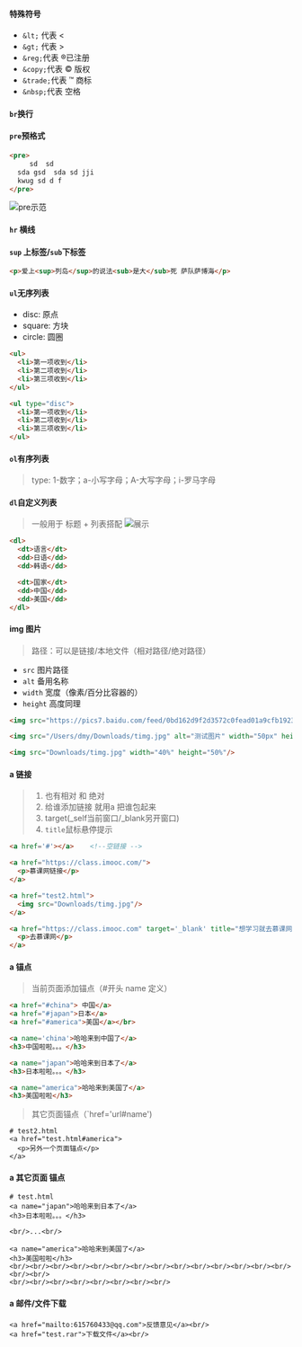 #### 特殊符号
- `&lt;` 代表 <
- `&gt;` 代表 >
- `&reg;`代表 ®已注册
- `&copy;`代表 © 版权
- `&trade;`代表 ™ 商标
- `&nbsp;`代表 空格

#### `br`换行

#### `pre`预格式
```html
<pre>
     sd  sd 
  sda gsd  sda sd jji
  kwug sd d f
</pre>
```
![pre示范](https://ibb.co/pLCKGkK)

#### `hr` 横线

#### `sup` 上标签/`sub`下标签
```html
<p>爱上<sup>列岛</sup>的说法<sub>是大</sub>死 萨队萨博海</p>
```

#### `ul`无序列表
- disc: 原点
- square: 方块
- circle: 圆圈
```html
<ul>
  <li>第一项收到</li>
  <li>第二项收到</li>
  <li>第三项收到</li>
</ul>

<ul type="disc">
  <li>第一项收到</li>
  <li>第二项收到</li>
  <li>第三项收到</li>
</ul>
```

#### `ol`有序列表
>type: 1-数字；a-小写字母；A-大写字母；i-罗马字母


#### `dl`自定义列表
>一般用于 标题 + 列表搭配
![展示](https://ibb.co/hXtqpxQ)
```html
<dl>
  <dt>语言</dt>
  <dd>日语</dd>
  <dd>韩语</dd>

  <dt>国家</dt>
  <dd>中国</dd>
  <dd>美国</dd>
</dl>
```

#### img 图片
> 路径：可以是链接/本地文件（相对路径/绝对路径）
- `src` 图片路径
- `alt` 备用名称
- `width` 宽度（像素/百分比容器的）
- `height` 高度同理
```html
<img src="https://pics7.baidu.com/feed/0bd162d9f2d3572c0fead01a9cfb192360d0c3dc.jpeg?token=0239cfb92899b1e833105a3c5b13f10e&s=324AFE169EE24D03086544EB0300F03A"/>

<img src="/Users/dmy/Downloads/timg.jpg" alt="测试图片" width="50px" height="50px"/>

<img src="Downloads/timg.jpg" width="40%" height="50%"/>
```

#### a 链接
>1. 也有相对 和 绝对
>2. 给谁添加链接 就用a 把谁包起来
>3. target(_self当前窗口/_blank另开窗口) 
>4. `title`鼠标悬停提示

```html
<a href='#'></a>    <!--空链接 -->

<a href="https://class.imooc.com/">
  <p>慕课网链接</p>
</a>

<a href="test2.html">
  <img src="Downloads/timg.jpg"/>
</a>

<a href="https://class.imooc.com" target='_blank' title="想学习就去慕课网">
  <p>去慕课网</p>
</a>
```

#### a 锚点
>当前页面添加锚点（#开头 name 定义）
```html
<a href="#china"> 中国</a>
<a href="#japan">日本</a>
<a href="#america">美国</a></br>

<a name='china'>哈哈来到中国了</a>
<h3>中国啦啦。。。</h3>

<a name="japan">哈哈来到日本了</a>
<h3>日本啦啦。。。</h3>

<a name="america">哈哈来到美国了</a>
<h3>美国啦啦</h3>
```

>其它页面锚点（`href='url#name')
```
# test2.html
<a href="test.html#america">
  <p>另外一个页面锚点</p>
</a>
```

#### a 其它页面 锚点
```
# test.html
<a name="japan">哈哈来到日本了</a>
<h3>日本啦啦。。。</h3>

<br/>...<br/>

<a name="america">哈哈来到美国了</a>
<h3>美国啦啦</h3>
<br/><br/><br/><br/><br/><br/><br/><br/><br/><br/><br/><br/><br/><br/><br/><br/>
<br/><br/><br/><br/><br/><br/><br/><br/>
```
#### a 邮件/文件下载
```
<a href="mailto:615760433@qq.com">反馈意见</a><br/>
<a href="test.rar">下载文件</a><br/>
```
